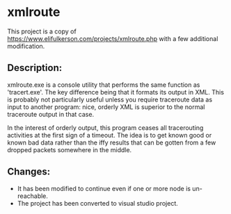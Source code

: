 # xmlroute

This project is a copy of https://www.elifulkerson.com/projects/xmlroute.php with a few additional modification.

## Description:
xmlroute.exe is a console utility that performs the same function as 'tracert.exe'. The key difference being that it formats its output in XML. This is probably not particularly useful unless you require traceroute data as input to another program: nice, orderly XML is superior to the normal traceroute output in that case.

In the interest of orderly output, this program ceases all tracerouting activities at the first sign of a timeout. The idea is to get known good or known bad data rather than the iffy results that can be gotten from a few dropped packets somewhere in the middle.

## Changes:
* It has been modified to continue even if one or more node is un-reachable. 
* The project has been converted to visual studio project.
